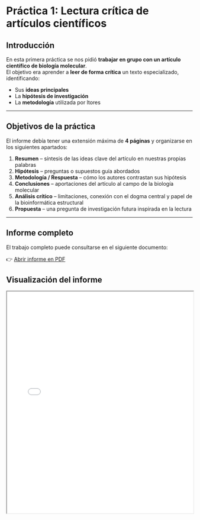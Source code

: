 # Práctica 1: Lectura crítica de artículos científicos


## Introducción  

En esta primera práctica se nos pidió **trabajar en grupo con un artículo científico de biología molecular**.  
El objetivo era aprender a **leer de forma crítica** un texto especializado, identificando:  

- Sus **ideas principales**  
- La **hipótesis de investigación**  
- La **metodología** utilizada por ltores  

---

## Objetivos de la práctica  

El informe debía tener una extensión máxima de **4 páginas** y organizarse en los siguientes apartados:  

1. **Resumen** – síntesis de las ideas clave del artículo en nuestras propias palabras  
2. **Hipótesis** – preguntas o supuestos guía abordados  
3. **Metodología / Respuesta** – cómo los autores contrastan sus hipótesis  
4. **Conclusiones** – aportaciones del artículo al campo de la biología molecular  
5. **Análisis crítico** – limitaciones, conexión con el dogma central y papel de la bioinformática estructural  
6. **Propuesta** – una pregunta de investigación futura inspirada en la lectura  

---

## Informe completo  

El trabajo completo puede consultarse en el siguiente documento:  

👉 [Abrir informe en PDF](docs/PA1_Agua_y_ARN.pdf)  

## Visualización del informe  

<iframe src="PA1_Agua_y_ARN.pdf" width="100%" height="600px"></iframe>
